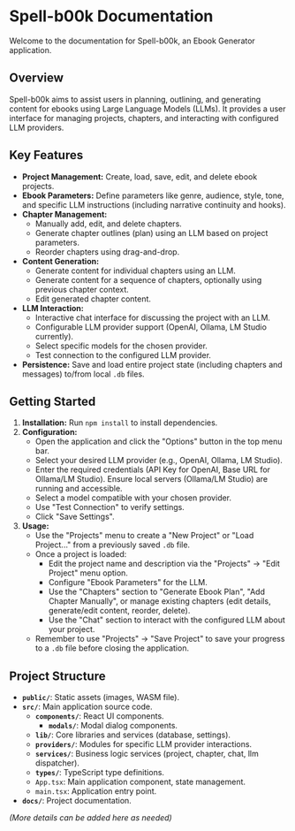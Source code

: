 # Spell-b00k Documentation

Welcome to the documentation for Spell-b00k, an Ebook Generator application.

## Overview

Spell-b00k aims to assist users in planning, outlining, and generating content for ebooks using Large Language Models (LLMs). It provides a user interface for managing projects, chapters, and interacting with configured LLM providers.

## Key Features

*   **Project Management:** Create, load, save, edit, and delete ebook projects.
*   **Ebook Parameters:** Define parameters like genre, audience, style, tone, and specific LLM instructions (including narrative continuity and hooks).
*   **Chapter Management:**
    *   Manually add, edit, and delete chapters.
    *   Generate chapter outlines (plan) using an LLM based on project parameters.
    *   Reorder chapters using drag-and-drop.
*   **Content Generation:**
    *   Generate content for individual chapters using an LLM.
    *   Generate content for a sequence of chapters, optionally using previous chapter context.
    *   Edit generated chapter content.
*   **LLM Interaction:**
    *   Interactive chat interface for discussing the project with an LLM.
    *   Configurable LLM provider support (OpenAI, Ollama, LM Studio currently).
    *   Select specific models for the chosen provider.
    *   Test connection to the configured LLM provider.
*   **Persistence:** Save and load entire project state (including chapters and messages) to/from local `.db` files.

## Getting Started

1.  **Installation:** Run `npm install` to install dependencies.
2.  **Configuration:**
    *   Open the application and click the "Options" button in the top menu bar.
    *   Select your desired LLM provider (e.g., OpenAI, Ollama, LM Studio).
    *   Enter the required credentials (API Key for OpenAI, Base URL for Ollama/LM Studio). Ensure local servers (Ollama/LM Studio) are running and accessible.
    *   Select a model compatible with your chosen provider.
    *   Use "Test Connection" to verify settings.
    *   Click "Save Settings".
3.  **Usage:**
    *   Use the "Projects" menu to create a "New Project" or "Load Project..." from a previously saved `.db` file.
    *   Once a project is loaded:
        *   Edit the project name and description via the "Projects" -> "Edit Project" menu option.
        *   Configure "Ebook Parameters" for the LLM.
        *   Use the "Chapters" section to "Generate Ebook Plan", "Add Chapter Manually", or manage existing chapters (edit details, generate/edit content, reorder, delete).
        *   Use the "Chat" section to interact with the configured LLM about your project.
    *   Remember to use "Projects" -> "Save Project" to save your progress to a `.db` file before closing the application.

## Project Structure

*   **`public/`**: Static assets (images, WASM file).
*   **`src/`**: Main application source code.
    *   **`components/`**: React UI components.
        *   **`modals/`**: Modal dialog components.
    *   **`lib/`**: Core libraries and services (database, settings).
    *   **`providers/`**: Modules for specific LLM provider interactions.
    *   **`services/`**: Business logic services (project, chapter, chat, llm dispatcher).
    *   **`types/`**: TypeScript type definitions.
    *   `App.tsx`: Main application component, state management.
    *   `main.tsx`: Application entry point.
*   **`docs/`**: Project documentation.

*(More details can be added here as needed)*
